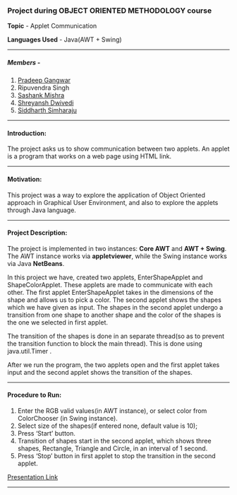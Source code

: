 ### Project during OBJECT ORIENTED METHODOLOGY course

**Topic** - Applet Communication		     

**Languages Used** - Java(AWT + Swing)

---

##### Members - 

1. [Pradeep Gangwar](https://github.com/pradeepgangwar)
2. Ripuvendra Singh
3. [Sashank Mishra](https://github.com/sashank27)
4. [Shreyansh Dwivedi](https://github.com/shreyanshdwivedi)
5. [Siddharth Simharaju](https://github.com/TheDevastator)
___

#### Introduction:

The project asks us to show communication between two applets. An applet is a program that works on a web page using HTML link.
___

#### Motivation:

This project was a way to explore the application of Object Oriented approach in Graphical User Environment, and also to explore the applets through Java language.
___

#### Project Description:

The project is implemented in two instances: **Core AWT** and **AWT + Swing**.
The AWT instance works via **appletviewer**, while the Swing instance works via Java **NetBeans**.

In this project we have, created two applets, EnterShapeApplet and ShapeColorApplet.  These applets are made to communicate with each other.
The first applet EnterShapeApplet takes in the dimensions of the shape and allows us to pick a color. The second applet shows the shapes which we have given as input. The shapes in the second applet undergo a transition from one shape to another shape and the color of the shapes is the one we selected in first applet.

The transition of the shapes is done in an separate thread(so as to prevent the transition function to block the main thread). This is done using java.util.Timer .

After we run the program, the two applets open and the first applet takes input and the second applet shows the transition of the shapes.
___

#### Procedure to Run:

1. Enter the RGB valid values(in AWT instance), or select color from ColorChooser (in Swing instance).
2. Select size of the shapes(if entered none, default value is 10);
3. Press ‘Start’ button.
4. Transition of shapes start in the second applet, which shows three shapes, Rectangle, Triangle and Circle, in an interval of 1 second.
5. Press ‘Stop’ button in first applet to stop the transition in the second applet.

[Presentation Link](https://prezi.com/p/jnhhkln9szxg/)

---
